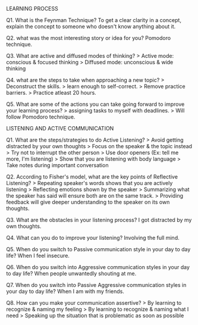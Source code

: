 LEARNING PROCESS

Q1. What is the Feynman Technique?
	To get a clear clarity in a concept, explain the concept to someone who doesn't know
	anything about it.
	
Q2. what was the most interesting story or idea for you?
	Pomodoro technique.
	
Q3. What are active and diffused modes of thinking?
	> Active mode: conscious & focused thinking
	> Diffused mode: unconscious & wide thinking
	
Q4. what are the steps to take when approaching a new topic? 
	> Deconstruct the skills.
	> learn enough to self-correct.
	> Remove practice barriers.
	> Practice atleast 20 hours.
	
Q5. What are some of the actions you can take going forward to improve your learning process?
	> assigning tasks to myself with deadlines.
	> Will follow Pomodoro technique.
	
	
	
LISTENING AND ACTIVE COMMUNICATION

Q1. What are the steps/strategies to do Active Listening? 
	> Avoid getting distracted by your own thoughts
	> Focus on the speaker & the topic instead
	> Try not to interrupt the other person
	> Use door openers (Ex: tell me more, I'm listening)
	> Show that you are listening with body language
	> Take notes during important conversation
	
Q2. According to Fisher's model, what are the key points of Reflective Listening? 
	> Repeating speaker's words shows that you are actively listening
	> Reflecting emotions shown by the speaker
	> Summarizing what the speaker has said will ensure both are on the same track.
	> Providing feedback will give deeper understanding to the speaker on its own thoughts.

Q3. What are the obstacles in your listening process?
	I got distracted by my own thoughts.

Q4. What can you do to improve your listening?
	Involving the full mind.

Q5. When do you switch to Passive communication style in your day to day life?
	When I feel insecure.

Q6. When do you switch into Aggressive communication styles in your day to day life?
	When people unwantedly shouting at me.

Q7. When do you switch into Passive Aggressive communication styles in your day to day life?
	When I am with my friends.

Q8. How can you make your communication assertive? 
	> By learning to recognize & naming my feeling
	> By learning to recognize & naming what I need
	> Speaking up the situation that is problematic as soon as possible
	














